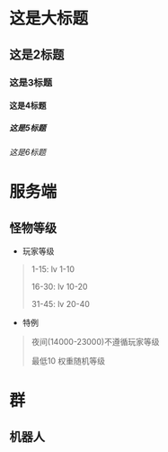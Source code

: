 # 这是大标题
## 这是2标题
### 这是3标题
#### 这是4标题
##### 这是5标题
###### 这是6标题



# 服务端

## 怪物等级

- 玩家等级

> 1-15: lv 1-10
>
> 16-30: lv 10-20
>
> 31-45: lv 20-40

- 特例

> 夜间(14000-23000)不遵循玩家等级
>
> 最低10 权重随机等级





# 群

## 机器人

